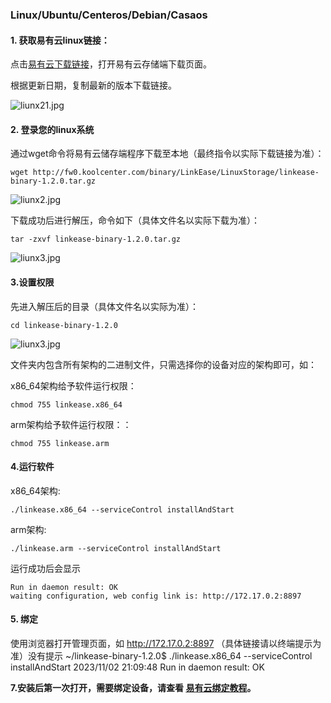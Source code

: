 ### Linux/Ubuntu/Centeros/Debian/Casaos



#### 1. 获取易有云linux链接： 

点击[易有云下载链接](https://fw0.koolcenter.com/binary/LinkEase/LinuxStorage/)，打开易有云存储端下载页面。

根据更新日期，复制最新的版本下载链接。

![liunx21.jpg](./image/linux/liunx1.jpg)


#### 2. 登录您的linux系统 
通过wget命令将易有云储存端程序下载至本地（最终指令以实际下载链接为准）：
```shell
wget http://fw0.koolcenter.com/binary/LinkEase/LinuxStorage/linkease-binary-1.2.0.tar.gz
```

![liunx2.jpg](./image/linux/liunx2.jpg)
 

下载成功后进行解压，命令如下（具体文件名以实际下载为准）：
```shell
tar -zxvf linkease-binary-1.2.0.tar.gz
```

![liunx3.jpg](./image/linux/liunx2-1.jpg)

#### 3.设置权限 

先进入解压后的目录（具体文件名以实际为准）：
```shell 
cd linkease-binary-1.2.0
```

![liunx3.jpg](./image/linux/liunx3.jpg)

文件夹内包含所有架构的二进制文件，只需选择你的设备对应的架构即可，如：

x86_64架构给予软件运行权限：

```shell 
chmod 755 linkease.x86_64
```

arm架构给予软件运行权限：：

```shell 
chmod 755 linkease.arm
```


#### 4.运行软件 

x86_64架构:

```shell 
./linkease.x86_64 --serviceControl installAndStart
```

arm架构:

```shell 
./linkease.arm --serviceControl installAndStart
```
  
运行成功后会显示
```
Run in daemon result: OK
waiting configuration, web config link is: http://172.17.0.2:8897
```

#### 5. 绑定

使用浏览器打开管理页面，如 http://172.17.0.2:8897 （具体链接请以终端提示为准）没有提示
~/linkease-binary-1.2.0$ ./linkease.x86_64 --serviceControl installAndStart
2023/11/02 21:09:48 Run in daemon result: OK

**7.安装后第一次打开，需要绑定设备，请查看 [易有云绑定教程](/zh/guide/linkease/install/cloud.md)。**
